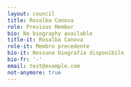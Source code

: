 ```yaml
---
layout: council
title: Rosalba Canova
role: Previous Member
bio: No biography available
title-it: Rosalba Canova
role-it: Membro precedente
bio-it: Nessuna biografia disponibile
bio-fr: '-'
email: test@example.com
not-anymore: true
---
```


